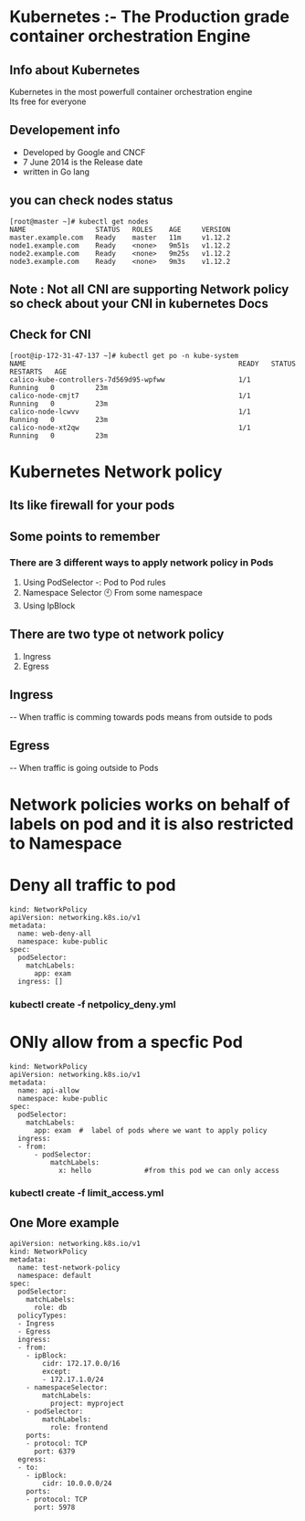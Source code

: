 # Kubernetes :- The Production grade container orchestration  Engine 
## Info about Kubernetes
Kubernetes in the most powerfull container orchestration engine <br/>
Its free for everyone <br/>
## Developement  info 
<ul>
	<li> Developed by Google and CNCF  </li>
	<li> 7 June 2014 is the Release date  </li>
	<li> written in Go lang  </li>
	
</ul>

## you can check nodes status
```
[root@master ~]# kubectl get nodes
NAME                 STATUS   ROLES    AGE     VERSION
master.example.com   Ready    master   11m     v1.12.2
node1.example.com    Ready    <none>   9m51s   v1.12.2
node2.example.com    Ready    <none>   9m25s   v1.12.2
node3.example.com    Ready    <none>   9m3s    v1.12.2
```

## Note : Not all CNI are supporting Network policy so check about your CNI in kubernetes Docs 
## Check for CNI 

```
[root@ip-172-31-47-137 ~]# kubectl get po -n kube-system
NAME                                                    READY   STATUS    RESTARTS   AGE
calico-kube-controllers-7d569d95-wpfww                  1/1     Running   0          23m
calico-node-cmjt7                                       1/1     Running   0          23m
calico-node-lcwvv                                       1/1     Running   0          23m
calico-node-xt2qw                                       1/1     Running   0          23m

```


# Kubernetes Network policy 

## Its like firewall for your pods

## Some points to remember 

### There are 3 different ways to apply network policy in Pods 

<ol>
	<li> Using PodSelector -: Pod to Pod rules  </li>
	<li> Namespace Selector 🕙  From some namespace  </li>
	<li> Using IpBlock </li>
</ol>

## There are two type ot network policy
<ol>
	<li> Ingress </li>
	<li> Egress </li>
</ol>

<h2> Ingress  </h2>
--
When traffic is comming towards pods means from outside to pods

<h2> Egress  </h2>
--
When traffic is going outside to Pods 

# Network policies works on behalf of labels on pod and it is also restricted to Namespace 

# Deny all traffic to pod

```
kind: NetworkPolicy
apiVersion: networking.k8s.io/v1
metadata:
  name: web-deny-all
  namespace: kube-public
spec:
  podSelector:
    matchLabels:
      app: exam
  ingress: []

```

### kubectl  create -f netpolicy_deny.yml 


# ONly allow from a specfic Pod 

```
kind: NetworkPolicy
apiVersion: networking.k8s.io/v1
metadata:
  name: api-allow
  namespace: kube-public
spec:
  podSelector:
    matchLabels:
      app: exam  #  label of pods where we want to apply policy 
  ingress:
  - from:
      - podSelector:
          matchLabels:
            x: hello             #from this pod we can only access
```
### kubectl create  -f  limit_access.yml

## One More example 

```
apiVersion: networking.k8s.io/v1
kind: NetworkPolicy
metadata:
  name: test-network-policy
  namespace: default
spec:
  podSelector:
    matchLabels:
      role: db
  policyTypes:
  - Ingress
  - Egress
  ingress:
  - from:
    - ipBlock:
        cidr: 172.17.0.0/16
        except:
        - 172.17.1.0/24
    - namespaceSelector:
        matchLabels:
          project: myproject
    - podSelector:
        matchLabels:
          role: frontend
    ports:
    - protocol: TCP
      port: 6379
  egress:
  - to:
    - ipBlock:
        cidr: 10.0.0.0/24
    ports:
    - protocol: TCP
      port: 5978
```

